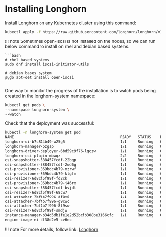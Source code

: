 # Installing Longhorn
Install Longhorn on any Kubernetes cluster using this command:

```bash
kubectl apply -f https://raw.githubusercontent.com/longhorn/longhorn/v1.2.3/deploy/longhorn.yaml
```

!!! note
    Sometimes open-iscsi is not installed on the nodes, so we can run below command to install on rhel and debian based systems.

    ```bash
    # rhel based systems
    sudo dnf install iscsi-initiator-utils

    # debian bases system
    sudo apt-get install open-iscsi
    ```

    
One way to monitor the progress of the installation is to watch pods being created in the longhorn-system namespace:

```bash
kubectl get pods \
--namespace longhorn-system \
--watch
```

Check that the deployment was successful:

```bash
kubectl -n longhorn-system get pod
NAME                                                READY   STATUS    RESTARTS   AGE
longhorn-ui-b7c844b49-w25g5                         1/1     Running   0          2m41s
longhorn-manager-pzgsp                              1/1     Running   0          2m41s
longhorn-driver-deployer-6bd59c9f76-lqczw           1/1     Running   0          2m41s
longhorn-csi-plugin-mbwqz                           2/2     Running   0          100s
csi-snapshotter-588457fcdf-22bqp                    1/1     Running   0          100s
csi-snapshotter-588457fcdf-2wd6g                    1/1     Running   0          100s
csi-provisioner-869bdc4b79-mzrwf                    1/1     Running   0          101s
csi-provisioner-869bdc4b79-klgfm                    1/1     Running   0          101s
csi-resizer-6d8cf5f99f-fd2ck                        1/1     Running   0          101s
csi-provisioner-869bdc4b79-j46rx                    1/1     Running   0          101s
csi-snapshotter-588457fcdf-bvjdt                    1/1     Running   0          100s
csi-resizer-6d8cf5f99f-68cw7                        1/1     Running   0          101s
csi-attacher-7bf4b7f996-df8v6                       1/1     Running   0          101s
csi-attacher-7bf4b7f996-g9cwc                       1/1     Running   0          101s
csi-attacher-7bf4b7f996-8l9sw                       1/1     Running   0          101s
csi-resizer-6d8cf5f99f-smdjw                        1/1     Running   0          101s
instance-manager-b34d5db1fe1e2d52bcfb308be3166cfc   1/1     Running   0          114s
engine-image-ei-df38d2e5-cv6nc 
```

!!! note
    For more details, follow link: [Longhorn](https://longhorn.io/docs/1.5.2/deploy/install/install-with-kubectl/)